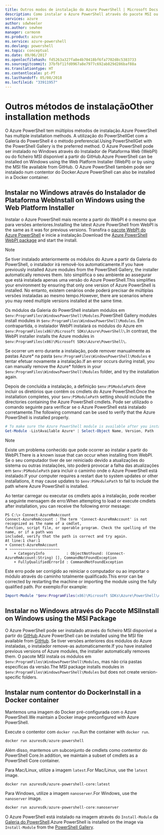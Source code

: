 ```yaml
---
title: Outros modos de instalação do Azure PowerShell | Microsoft Docs
description: Como instalar o Azure PowerShell através do pacote MSI ou do Instalador de Plataforma Web.
services: azure
author: sdwheeler
ms.author: sewhee
manager: carmonm
ms.product: azure
ms.service: azure-powershell
ms.devlang: powershell
ms.topic: conceptual
ms.date: 09/06/2017
ms.openlocfilehash: fd5263a327fa8e4b70418bf6fa7702d8c5383733
ms.sourcegitcommit: 37bfbf11fd0967a8e7977c692ab829d286baf88a
ms.translationtype: HT
ms.contentlocale: pt-PT
ms.lasthandoff: 05/08/2018
ms.locfileid: "33911957"
---
```

# <a name="other-installation-methods"></a><span data-ttu-id="b6162-103">Outros métodos de instalação</span><span class="sxs-lookup"><span data-stu-id="b6162-103">Other installation methods</span></span>

<span data-ttu-id="b6162-104">O Azure PowerShell tem múltiplos métodos de instalação.</span><span class="sxs-lookup"><span data-stu-id="b6162-104">Azure PowerShell has multiple installation methods.</span></span> <span data-ttu-id="b6162-105">A utilização do PowerShellGet com a Galeria do PowerShell é o método preferencial.</span><span class="sxs-lookup"><span data-stu-id="b6162-105">Using PowerShellGet with the PowerShell Gallery is the preferred method.</span></span> <span data-ttu-id="b6162-106">O Azure PowerShell pode ser instalado no Windows através do Instalador de Plataforma Web (WebPI) ou do ficheiro MSI disponível a partir do GitHub.</span><span class="sxs-lookup"><span data-stu-id="b6162-106">Azure PowerShell can be installed on Windows using the Web Platform Installer (WebPI) or by using the MSI file available from GitHub.</span></span> <span data-ttu-id="b6162-107">O Azure PowerShell também pode ser instalado num contentor do Docker.</span><span class="sxs-lookup"><span data-stu-id="b6162-107">Azure PowerShell can also be installed in a Docker container.</span></span>

## <a name="install-on-windows-using-the-web-platform-installer"></a><span data-ttu-id="b6162-108">Instalar no Windows através do Instalador de Plataforma Web</span><span class="sxs-lookup"><span data-stu-id="b6162-108">Install on Windows using the Web Platform Installer</span></span>

<span data-ttu-id="b6162-109">Instalar o Azure PowerShell mais recente a partir do WebPI é o mesmo que para versões anteriores.</span><span class="sxs-lookup"><span data-stu-id="b6162-109">Installing the latest Azure PowerShell from WebPI is the same as it was for previous versions.</span></span>
<span data-ttu-id="b6162-110">Transfira o [pacote WebPI do Azure PowerShell](http://aka.ms/webpi-azps) e inicie a instalação.</span><span class="sxs-lookup"><span data-stu-id="b6162-110">Download the [Azure PowerShell WebPI package](http://aka.ms/webpi-azps) and start the install.</span></span>

> [!NOTE]
> <span data-ttu-id="b6162-111">Se tiver instalado anteriormente os módulos do Azure a partir da Galeria do PowerShell, o instalador irá removê-los automaticamente.</span><span class="sxs-lookup"><span data-stu-id="b6162-111">If you have previously installed Azure modules from the PowerShell Gallery, the installer automatically removes them.</span></span> <span data-ttu-id="b6162-112">Isto simplifica o seu ambiente ao assegurar que está instalada apenas uma versão do Azure PowerShell.</span><span class="sxs-lookup"><span data-stu-id="b6162-112">This simplifies your environment by ensuring that only one version of Azure PowerShell is installed.</span></span> <span data-ttu-id="b6162-113">No entanto, existem cenários onde poderá precisar de múltiplas versões instaladas ao mesmo tempo.</span><span class="sxs-lookup"><span data-stu-id="b6162-113">However, there are scenarios where you may need multiple versions installed at the same time.</span></span>
>
> <span data-ttu-id="b6162-114">Os módulos da Galeria do PowerShell instalam módulos em `$env:ProgramFiles\WindowsPowerShell\Modules`.</span><span class="sxs-lookup"><span data-stu-id="b6162-114">PowerShell Gallery modules install modules in `$env:ProgramFiles\WindowsPowerShell\Modules`.</span></span> <span data-ttu-id="b6162-115">Em contrapartida, o instalador WebPI instalará os módulos do Azure em `$env:ProgramFiles(x86)\Microsoft SDKs\Azure\PowerShell\`.</span><span class="sxs-lookup"><span data-stu-id="b6162-115">In contrast, the WebPI installer installs the Azure modules in `$env:ProgramFiles(x86)\Microsoft SDKs\Azure\PowerShell\`.</span></span>
>
> <span data-ttu-id="b6162-116">Se ocorrer um erro durante a instalação, pode remover manualmente as pastas Azure\* na pasta `$env:ProgramFiles\WindowsPowerShell\Modules` e tentar efetuar novamente a instalação.</span><span class="sxs-lookup"><span data-stu-id="b6162-116">If an error occurs during install, you can manually remove the Azure\* folders in your `$env:ProgramFiles\WindowsPowerShell\Modules` folder, and try the installation again.</span></span>

<span data-ttu-id="b6162-117">Depois de concluída a instalação, a definição `$env:PSModulePath` deve incluir os diretórios que contêm os cmdlets do Azure PowerShell.</span><span class="sxs-lookup"><span data-stu-id="b6162-117">Once the installation completes, your `$env:PSModulePath` setting should include the directories containing the Azure PowerShell cmdlets.</span></span> <span data-ttu-id="b6162-118">Pode ser utilizado o comando seguinte para verificar se o Azure PowerShell está instalado corretamente.</span><span class="sxs-lookup"><span data-stu-id="b6162-118">The following command can be used to verify that the Azure PowerShell is installed properly.</span></span>

```powershell
# To make sure the Azure PowerShell module is available after you install
Get-Module -ListAvailable Azure* | Select-Object Name, Version, Path
```

> [!NOTE]
> <span data-ttu-id="b6162-119">Existe um problema conhecido que pode ocorrer ao instalar a partir do WebPI.</span><span class="sxs-lookup"><span data-stu-id="b6162-119">There is a known issue that can occur when installing from WebPI.</span></span> <span data-ttu-id="b6162-120">Se o seu computador tiver de ser reiniciado devido a atualizações do sistema ou outras instalações, isto poderá provocar a falha das atualizações em `$env:PSModulePath` para incluir o caminho onde o Azure PowerShell está instalado.</span><span class="sxs-lookup"><span data-stu-id="b6162-120">If your computer requires a restart due to system updates or other installations, it may cause updates to `$env:PSModulePath` to fail to include the path where Azure PowerShell is installed.</span></span>

<span data-ttu-id="b6162-121">Ao tentar carregar ou executar os cmdlets após a instalação, pode receber a seguinte mensagem de erro:</span><span class="sxs-lookup"><span data-stu-id="b6162-121">When attempting to load or execute cmdlets after installation, you can receive the following error message:</span></span>

```
PS C:\> Connect-AzureRmAccount
Connect-AzureRmAccount : The term 'Connect-AzureRmAccount' is not recognized as the name of a cmdlet,
function, script file, or operable program. Check the spelling of the name, or if a path was
included, verify that the path is correct and try again.
At line:1 char:1
+ Connect-AzureRmAccount
+ ~~~~~~~~~~~~~~~~~~~~~~~
    + CategoryInfo          : ObjectNotFound: (Connect-AzureRmAccount:String) [], CommandNotFoundException
    + FullyQualifiedErrorId : CommandNotFoundException
```

<span data-ttu-id="b6162-122">Este erro pode ser corrigido ao reiniciar o computador ou ao importar o módulo através do caminho totalmente qualificado.</span><span class="sxs-lookup"><span data-stu-id="b6162-122">This error can be corrected by restarting the machine or importing the module using the fully qualified path.</span></span> <span data-ttu-id="b6162-123">Por exemplo:</span><span class="sxs-lookup"><span data-stu-id="b6162-123">For example:</span></span>

```powershell
Import-Module "$env:ProgramFiles(x86)\Microsoft SDKs\Azure\PowerShell\AzureRM.psd1"
```

## <a name="install-on-windows-using-the-msi-package"></a><span data-ttu-id="b6162-124">Instalar no Windows através do Pacote MSI</span><span class="sxs-lookup"><span data-stu-id="b6162-124">Install on Windows using the MSI Package</span></span>

<span data-ttu-id="b6162-125">O Azure PowerShell pode ser instalado através do ficheiro MSI disponível a partir do [GitHub](https://aka.ms/azps-release).</span><span class="sxs-lookup"><span data-stu-id="b6162-125">Azure PowerShell can be installed using the MSI file available from [GitHub](https://aka.ms/azps-release).</span></span> <span data-ttu-id="b6162-126">Se tiver versões anteriores dos módulos do Azure instaladas, o instalador remove-as automaticamente.</span><span class="sxs-lookup"><span data-stu-id="b6162-126">If you have installed previous versions of Azure modules, the installer automatically removes them.</span></span> <span data-ttu-id="b6162-127">O pacote MSI instala os módulos em `$env:ProgramFiles\WindowsPowerShell\Modules`, mas não cria pastas específicas da versão.</span><span class="sxs-lookup"><span data-stu-id="b6162-127">The MSI package installs modules in `$env:ProgramFiles\WindowsPowerShell\Modules` but does not create version-specific folders.</span></span>

## <a name="install-in-a-docker-container"></a><span data-ttu-id="b6162-128">Instalar num contentor do Docker</span><span class="sxs-lookup"><span data-stu-id="b6162-128">Install in a Docker container</span></span>

<span data-ttu-id="b6162-129">Mantemos uma imagem do Docker pré-configurada com o Azure PowerShell.</span><span class="sxs-lookup"><span data-stu-id="b6162-129">We maintain a Docker image preconfigured with Azure PowerShell.</span></span>

<span data-ttu-id="b6162-130">Execute o contentor com `docker run`.</span><span class="sxs-lookup"><span data-stu-id="b6162-130">Run the container with `docker run`.</span></span>

```powershell
docker run azuresdk/azure-powershell
```

<span data-ttu-id="b6162-131">Além disso, mantemos um subconjunto de cmdlets como contentor do PowerShell Core.</span><span class="sxs-lookup"><span data-stu-id="b6162-131">In addition, we maintain a subset of cmdlets as a PowerShell Core container.</span></span>

<span data-ttu-id="b6162-132">Para Mac/Linux, utilize a imagem `latest`.</span><span class="sxs-lookup"><span data-stu-id="b6162-132">For Mac/Linux, use the `latest` image.</span></span>

```bash
docker run azuresdk/azure-powershell-core:latest
```

<span data-ttu-id="b6162-133">Para Windows, utilize a imagem `nanoserver`.</span><span class="sxs-lookup"><span data-stu-id="b6162-133">For Windows, use the `nanoserver` image.</span></span>

```powershell
docker run azuresdk/azure-powershell-core:nanoserver
```

<span data-ttu-id="b6162-134">O Azure PowerShell está instalado na imagem através do `Install-Module` da [Galeria do PowerShell](https://www.powershellgallery.com/).</span><span class="sxs-lookup"><span data-stu-id="b6162-134">Azure PowerShell is installed on the image via `Install-Module` from the [PowerShell Gallery](https://www.powershellgallery.com/).</span></span>
